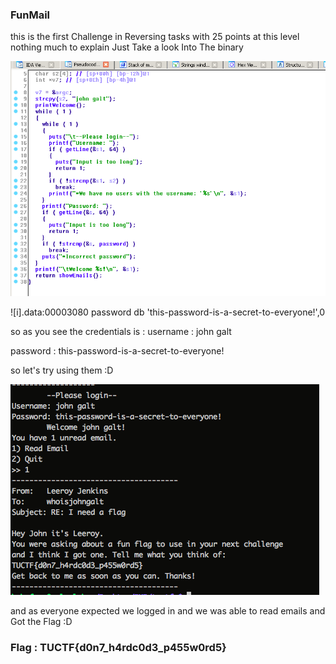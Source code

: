 ### FunMail

this is the first Challenge in Reversing tasks with 25 points 
at this level nothing much to explain Just Take a look Into The binary

![alt text](screen.png)

![i].data:00003080 password        db 'this-password-is-a-secret-to-everyone!',0

so as you see the credentials is :
username : john galt

password : this-password-is-a-secret-to-everyone!

so let's try using them :D 

![alt text](login.png)

and as everyone expected we logged in  and we was able to read emails and Got the Flag :D

### Flag : TUCTF{d0n7_h4rdc0d3_p455w0rd5}

